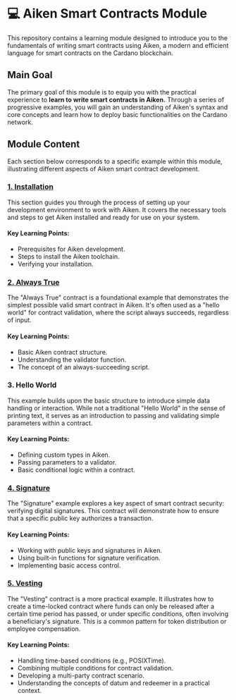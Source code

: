 # 💻 Aiken Smart Contracts Module
This repository contains a learning module designed to introduce you to the fundamentals of writing smart contracts using Aiken, a modern and efficient language for smart contracts on the Cardano blockchain.


## Main Goal
The primary goal of this module is to equip you with the practical experience to **learn to write smart contracts in Aiken.** Through a series of progressive examples, you will gain an understanding of Aiken's syntax and core concepts and learn how to deploy basic functionalities on the Cardano network.


## Module Content
Each section below corresponds to a specific example within this module, illustrating different aspects of Aiken smart contract development.


### [1. Installation](https://github.com/iohkedu/cardano-developer-course-online/blob/main/01-async-lessons/00-welcome/02-course-tools.md)
This section guides you through the process of setting up your development environment to work with Aiken. It covers the necessary tools and steps to get Aiken installed and ready for use on your system.
#### **Key Learning Points:**
* Prerequisites for Aiken development.
* Steps to install the Aiken toolchain.
* Verifying your installation.


### [2. Always True](https://github.com/iohkedu/aiken-module/tree/main/examples/always-true)
The "Always True" contract is a foundational example that demonstrates the simplest possible valid smart contract in Aiken. It's often used as a "hello world" for contract validation, where the script always succeeds, regardless of input.
#### **Key Learning Points:**
* Basic Aiken contract structure.
* Understanding the validator function.
* The concept of an always-succeeding script.


### 3. Hello World
This example builds upon the basic structure to introduce simple data handling or interaction. While not a traditional "Hello World" in the sense of printing text, it serves as an introduction to passing and validating simple parameters within a contract.
#### **Key Learning Points:**
* Defining custom types in Aiken.
* Passing parameters to a validator.
* Basic conditional logic within a contract.


### [4. Signature](https://github.com/iohkedu/aiken-module/tree/main/examples/signature)
The "Signature" example explores a key aspect of smart contract security: verifying digital signatures. This contract will demonstrate how to ensure that a specific public key authorizes a transaction.
#### **Key Learning Points:**
* Working with public keys and signatures in Aiken.
* Using built-in functions for signature verification.
* Implementing basic access control.


### [5. Vesting](https://github.com/iohkedu/aiken-module/tree/main/examples/vesting)
The "Vesting" contract is a more practical example. It illustrates how to create a time-locked contract where funds can only be released after a certain time period has passed, or under specific conditions, often involving a beneficiary's signature. This is a common pattern for token distribution or employee compensation.
#### **Key Learning Points:**
* Handling time-based conditions (e.g., POSIXTime).
* Combining multiple conditions for contract validation.
* Developing a multi-party contract scenario.
* Understanding the concepts of datum and redeemer in a practical context.



